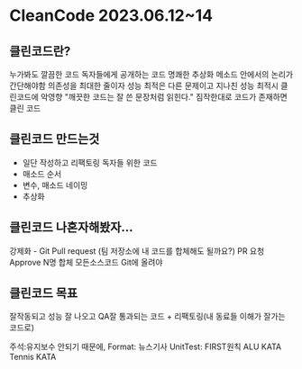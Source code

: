 # CleanCode 2023.06.12~14

## 클린코드란?
  누가봐도 깔끔한 코드
  독자들에게 공개하는 코드
  명쾌한 추상화
  메소드 안에서의 논리가 간단해야함
  의존성을 최대한 줄이자
  성능 최적은 다른 문제이고 지나친 성능 최적시 클린코드에 악영향
  "깨끗한 코드는 잘 쓴 문장처럼 읽힌다."
  짐작한대로 코드가 존재하면 클린 코드
  
## 클린코드 만드는것
  - 일단 작성하고 리팩토링 독자들 위한 코드
  - 매소드 순서
  - 변수, 매소드 네이밍
  - 추상화
 
## 클린코드 나혼자해봤자...
  강제화 - Git Pull request (팀 저장소에 내 코드를 합체해도 될까요?)
  PR 요청 Approve N명 합체
  모든소스코드 Git에 올려야

## 클린코드 목표
  잘작동되고 성능 잘 나오고 QA잘 통과되는 코드 + 리팩토링(내 동료들 이해가 잘가는 코드로)
  

주석:유지보수 안되기 때문에,
Format: 뉴스기사
UnitTest: FIRST원칙
ALU KATA
Tennis KATA

